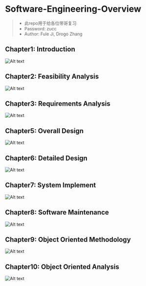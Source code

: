 # Software-Engineering-Overview
>- 此repo用于给各位带哥复习
>- Password: zucc
>- Author: Fule Ji, Drogo Zhang
## Chapter1: Introduction

![Alt text](https://github.com/zk31601102/Software-Engineering-Overview/raw/master/imgs/introduction.jpg)


## Chapter2: Feasibility Analysis

![Alt text](https://github.com/zk31601102/Software-Engineering-Overview/raw/master/imgs/feasibilityAnalysis.jpg)

## Chapter3: Requirements Analysis

![Alt text](https://github.com/zk31601102/Software-Engineering-Overview/raw/master/imgs/requirementsAnalysis.jpg)

## Chapter5: Overall Design

![Alt text](https://github.com/zk31601102/Software-Engineering-Overview/raw/master/imgs/overallDesign.jpg)

## Chapter6: Detailed Design

![Alt text](https://github.com/zk31601102/Software-Engineering-Overview/raw/master/imgs/detailedDesign.jpg)

## Chapter7: System Implement

![Alt text](https://github.com/zk31601102/Software-Engineering-Overview/raw/master/imgs/systemImplement.jpg)

## Chapter8: Software Maintenance

![Alt text](https://github.com/zk31601102/Software-Engineering-Overview/raw/master/imgs/softwareMaintenance.jpg)

## Chapter9: Object Oriented Methodology

![Alt text](https://github.com/zk31601102/Software-Engineering-Overview/raw/master/imgs/objectOrientedMethodology.jpg)

## Chapter10: Object Oriented Analysis

![Alt text](https://github.com/zk31601102/Software-Engineering-Overview/raw/master/imgs/objectOrientedAnalysis.jpg)

